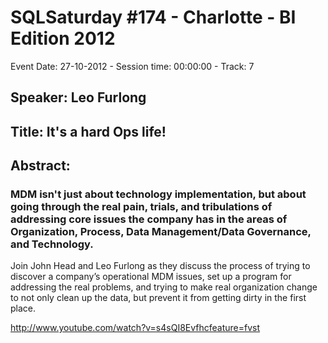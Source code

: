 # SQLSaturday #174 - Charlotte - BI Edition 2012
Event Date: 27-10-2012 - Session time: 00:00:00 - Track: 7
## Speaker: Leo Furlong
## Title: It's a hard Ops life!
## Abstract:
### MDM isn't just about technology implementation, but about going through the real pain, trials, and tribulations of addressing core issues the company has in the areas of Organization, Process, Data Management/Data Governance, and Technology.

Join John Head and Leo Furlong as they discuss the process of trying to discover a company’s operational MDM issues, set up a program for addressing the real problems, and trying to make real organization change to not only clean up the data, but prevent it from getting dirty in the first place.

http://www.youtube.com/watch?v=s4sQI8Evfhcfeature=fvst 
